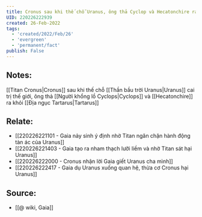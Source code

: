 ```yaml
---
title: Cronus sau khi thế chỗ Uranus, ông thả Cyclop và Hecatonchire ra khỏi Tartarus
UID: 220226222939
created: 26-Feb-2022
tags:
  - 'created/2022/Feb/26'
  - 'evergreen'
  - 'permanent/fact'
publish: False
---
```

## Notes:
[[Titan Cronus|Cronus]] sau khi thế chỗ [[Thần bầu trời Uranus|Uranus]] cai trị thế giới, ông thả [[Người khổng lồ Cyclops|Cyclops]] và [[Hecatonchire]] ra khỏi [[Địa ngục Tartarus|Tartarus]]

## Relate:
- [[220226221101 - Gaia nảy sinh ý định nhờ Titan ngăn chặn hành động tàn ác của Uranus]]
- [[220226221403 - Gaia tạo ra nham thạch lưỡi liềm và nhờ Titan sát hại Uranus]]
- [[220226222000 - Cronus nhận lời Gaia giết Uranus cha mình]]
- [[220226222417 - Gaia dụ Uranus xuống quan hệ, thừa cơ Cronus hại Uranus]]

## Source:
- [[@ wiki, Gaia]]




